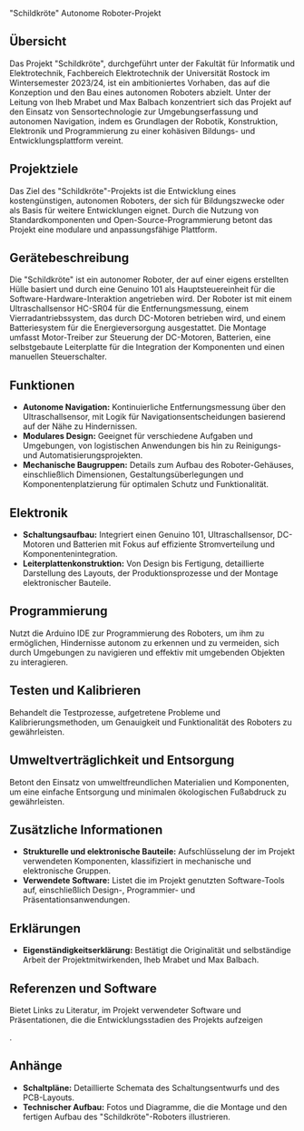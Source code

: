 "Schildkröte" Autonome Roboter-Projekt

## Übersicht
Das Projekt "Schildkröte", durchgeführt unter der Fakultät für Informatik und Elektrotechnik, Fachbereich Elektrotechnik der Universität Rostock im Wintersemester 2023/24, ist ein ambitioniertes Vorhaben, das auf die Konzeption und den Bau eines autonomen Roboters abzielt. Unter der Leitung von Iheb Mrabet und Max Balbach konzentriert sich das Projekt auf den Einsatz von Sensortechnologie zur Umgebungserfassung und autonomen Navigation, indem es Grundlagen der Robotik, Konstruktion, Elektronik und Programmierung zu einer kohäsiven Bildungs- und Entwicklungsplattform vereint.

## Projektziele
Das Ziel des "Schildkröte"-Projekts ist die Entwicklung eines kostengünstigen, autonomen Roboters, der sich für Bildungszwecke oder als Basis für weitere Entwicklungen eignet. Durch die Nutzung von Standardkomponenten und Open-Source-Programmierung betont das Projekt eine modulare und anpassungsfähige Plattform.

## Gerätebeschreibung
Die "Schildkröte" ist ein autonomer Roboter, der auf einer eigens erstellten Hülle basiert und durch eine Genuino 101 als Hauptsteuereinheit für die Software-Hardware-Interaktion angetrieben wird. Der Roboter ist mit einem Ultraschallsensor HC-SR04 für die Entfernungsmessung, einem Vierradantriebssystem, das durch DC-Motoren betrieben wird, und einem Batteriesystem für die Energieversorgung ausgestattet. Die Montage umfasst Motor-Treiber zur Steuerung der DC-Motoren, Batterien, eine selbstgebaute Leiterplatte für die Integration der Komponenten und einen manuellen Steuerschalter.

## Funktionen
- **Autonome Navigation:** Kontinuierliche Entfernungsmessung über den Ultraschallsensor, mit Logik für Navigationsentscheidungen basierend auf der Nähe zu Hindernissen.
- **Modulares Design:** Geeignet für verschiedene Aufgaben und Umgebungen, von logistischen Anwendungen bis hin zu Reinigungs- und Automatisierungsprojekten.
- **Mechanische Baugruppen:** Details zum Aufbau des Roboter-Gehäuses, einschließlich Dimensionen, Gestaltungsüberlegungen und Komponentenplatzierung für optimalen Schutz und Funktionalität.

## Elektronik
- **Schaltungsaufbau:** Integriert einen Genuino 101, Ultraschallsensor, DC-Motoren und Batterien mit Fokus auf effiziente Stromverteilung und Komponentenintegration.
- **Leiterplattenkonstruktion:** Von Design bis Fertigung, detaillierte Darstellung des Layouts, der Produktionsprozesse und der Montage elektronischer Bauteile.

## Programmierung
Nutzt die Arduino IDE zur Programmierung des Roboters, um ihm zu ermöglichen, Hindernisse autonom zu erkennen und zu vermeiden, sich durch Umgebungen zu navigieren und effektiv mit umgebenden Objekten zu interagieren.

## Testen und Kalibrieren
Behandelt die Testprozesse, aufgetretene Probleme und Kalibrierungsmethoden, um Genauigkeit und Funktionalität des Roboters zu gewährleisten.

## Umweltverträglichkeit und Entsorgung
Betont den Einsatz von umweltfreundlichen Materialien und Komponenten, um eine einfache Entsorgung und minimalen ökologischen Fußabdruck zu gewährleisten.

## Zusätzliche Informationen
- **Strukturelle und elektronische Bauteile:** Aufschlüsselung der im Projekt verwendeten Komponenten, klassifiziert in mechanische und elektronische Gruppen.
- **Verwendete Software:** Listet die im Projekt genutzten Software-Tools auf, einschließlich Design-, Programmier- und Präsentationsanwendungen.

## Erklärungen
- **Eigenständigkeitserklärung:** Bestätigt die Originalität und selbständige Arbeit der Projektmitwirkenden, Iheb Mrabet und Max Balbach.

## Referenzen und Software
Bietet Links zu Literatur, im Projekt verwendeter Software und Präsentationen, die die Entwicklungsstadien des Projekts aufzeigen

.

## Anhänge
- **Schaltpläne:** Detaillierte Schemata des Schaltungsentwurfs und des PCB-Layouts.
- **Technischer Aufbau:** Fotos und Diagramme, die die Montage und den fertigen Aufbau des "Schildkröte"-Roboters illustrieren.
